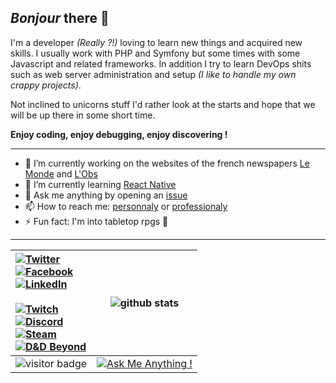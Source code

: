 ## *Bonjour* there 👋


I'm a developer *(Really ?!)* loving to learn new things and acquired new skills.
I usually work with PHP and Symfony but some times with some Javascript and related frameworks.
In addition I try to learn DevOps shits such as web server administration and setup *(I like to handle my own crappy projects)*.

Not inclined to unicorns stuff I'd rather look at the starts and hope that we will be up there in some short time.

**Enjoy coding, enjoy debugging, enjoy discovering !**

---

- 🔭 I’m currently working on the websites of the french newspapers [Le Monde](https://www.lemonde.fr/) and [L'Obs](https://www.nouvelobs.com/)
- 🌱 I’m currently learning [React Native](https://reactnative.dev/)
- 💬 Ask me anything by opening an [issue](https://github.com/senorihl/senorihl/issues/new?assignees=senorihl&labels=question&template=ask-me-anything.md&title=Ask%3A+)
- 📫 How to reach me: [personnaly](mailto:senorihl+github@gmail.com?subject=Hey%20there%20%F0%9F%91%8B%20I%27ve%20seen%20your%20bio%20on%20your%20GitHub%20profile%20and%20I%20would%20like%20to%20contact%20you%20%E2%9C%89%EF%B8%8F) or [professionaly](mailto:rrenaux+github@idobs.net?subject=Hey%20there%20%F0%9F%91%8B%20I%27ve%20seen%20your%20bio%20on%20your%20GitHub%20profile%20and%20I%20would%20like%20to%20contact%20you%20%E2%9C%89%EF%B8%8F)
- ⚡ Fun fact: I'm into tabletop rpgs 🎲

---

| [![Twitter](https://img.shields.io/badge/twitter-@senorihl-1da1f2)](https://twitter.com/senorihl)<br>[![Facebook](https://img.shields.io/badge/facebook-senorihl-3b5998)](https://www.facebook.com/senorihl)<br>[![LinkedIn](https://img.shields.io/badge/linkedin-senorihl-0077b5)](https://www.linkedin.com/in/senorihl)<br><br>[![Twitch](https://img.shields.io/badge/twitch-senorihl-6441a5)](https://www.twitch.tv/senorihl)<br>[![Discord](https://img.shields.io/badge/discord-Senorihl%232031-7289da)](https://discord.com/channels/@me/366190769142366210)<br>[![Steam](https://img.shields.io/badge/steam-senorihl-00adee)](https://steamcommunity.com/id/senorihl)<br>[![D&D Beyond](https://img.shields.io/badge/D%26D%20Beyond-senorihl-E40712)](https://www.dndbeyond.com/members/Senorihl)  | ![github stats](https://github-readme-stats.vercel.app/api?username=senorihl&count_private=true)  |
| :-- |---|
| ![visitor badge](https://visitor-badge.laobi.icu/badge?page_id=senorihl.senorihl) | [![Ask Me Anything !](https://img.shields.io/badge/Ask%20me-anything-1abc9c.svg)](https://github.com/senorihl/senorihl/issues/new?assignees=senorihl&labels=question&template=ask-me-anything.md&title=Ask%3A+) |
